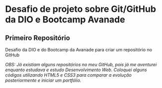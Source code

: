 # Desafio de projeto sobre Git/GitHub da DIO e Bootcamp Avanade

## Primeiro Repositório

Desafio da DIO e do Bootcamp da Avanade para criar um repositório no GitHub

*OBS: Já existiam alguns repositórios no meu GitHub, pois já me aventurei enquanto estudava e estudo Desenvolvimento Web. Coloquei alguns códigos utilizando HTML5 e CSS3 para comparar a evolução posteriormente e iniciar um portfólio.*
